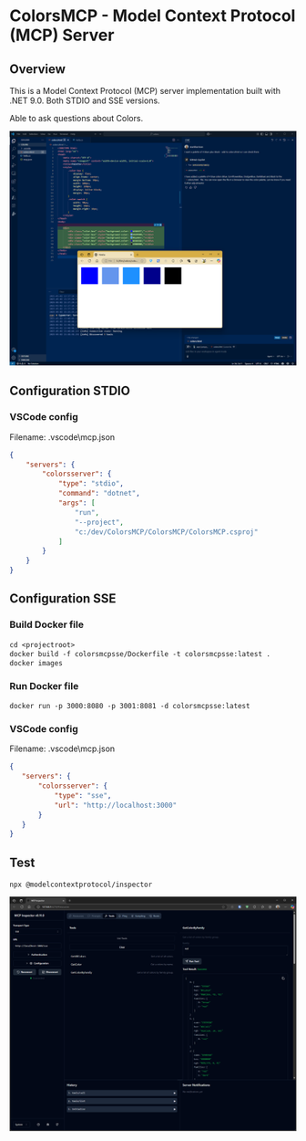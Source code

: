 # ColorsMCP - Model Context Protocol (MCP) Server

## Overview

This is a Model Context Protocol (MCP) server implementation built with .NET 9.0. 
Both STDIO and SSE versions. 

Able to ask questions about Colors.

![screenshot](./docs/scrn1.png)

## Configuration STDIO

### VSCode config 

Filename:  .vscode\mcp.json

```JSON
{
    "servers": {
        "colorsserver": {
            "type": "stdio",
            "command": "dotnet",
            "args": [
                "run",
                "--project",
                "c:/dev/ColorsMCP/ColorsMCP/ColorsMCP.csproj"
            ]
        }
    }
}
```

## Configuration SSE

### Build Docker file 

```
cd <projectroot>
docker build -f colorsmcpsse/Dockerfile -t colorsmcpsse:latest .
docker images
```

### Run Docker file 

```
docker run -p 3000:8080 -p 3001:8081 -d colorsmcpsse:latest
```

### VSCode config

Filename:  .vscode\mcp.json

 ```JSON
{
    "servers": {
        "colorsserver": {
            "type": "sse",
            "url": "http://localhost:3000"
        }
    }
}
```

## Test

```
npx @modelcontextprotocol/inspector
```

![screenshot](./docs/scrn2.png)
